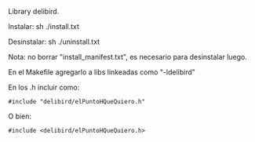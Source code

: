 Library delibird.

Instalar:
 	sh ./install.txt

Desinstalar:
	sh ./uninstall.txt

Nota: no borrar "install_manifest.txt", es necesario para desinstalar luego.

En el Makefile agregarlo a libs linkeadas como "-ldelibird"

En los .h incluir como:

	#include "delibird/elPuntoHQueQuiero.h"

O bien:

	#include <delibird/elPuntoHQueQuiero.h>
